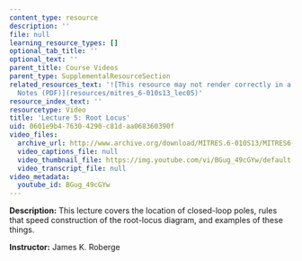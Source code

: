 ```yaml
---
content_type: resource
description: ''
file: null
learning_resource_types: []
optional_tab_title: ''
optional_text: ''
parent_title: Course Videos
parent_type: SupplementalResourceSection
related_resources_text: '![This resource may not render correctly in a screen reader.](/images/inacessible.gif)[Lecture
  Notes (PDF)](resources/mitres_6-010s13_lec05)'
resource_index_text: ''
resourcetype: Video
title: 'Lecture 5: Root Locus'
uid: 0601e9b4-7630-4290-c81d-aa068360390f
video_files:
  archive_url: http://www.archive.org/download/MITRES.6-010S13/MITRES6-010S13_lec05_300k.mp4
  video_captions_file: null
  video_thumbnail_file: https://img.youtube.com/vi/BGug_49cGYw/default.jpg
  video_transcript_file: null
video_metadata:
  youtube_id: BGug_49cGYw
---
```


**Description:** This lecture covers the location of closed-loop poles, rules that speed construction of the root-locus diagram, and examples of these things.

**Instructor:** James K. Roberge